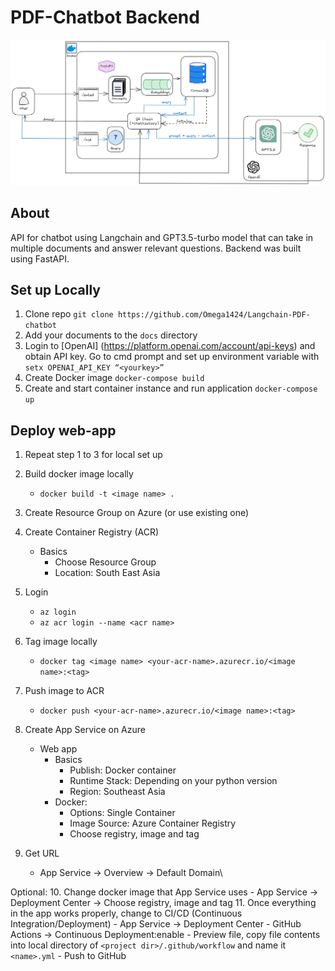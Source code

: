 # PDF-Chatbot Backend
![Architectural Diagram](/architecture%20diagram.png)
## About 
API for chatbot using Langchain and GPT3.5-turbo model that can take in multiple documents and answer relevant questions. Backend was built using FastAPI.
## Set up Locally
1. Clone repo `git clone https://github.com/Omega1424/Langchain-PDF-chatbot`
2. Add your documents to the `docs` directory
3. Login to [OpenAI]
(https://platform.openai.com/account/api-keys) and obtain API key. Go to cmd prompt and set up environment variable with `setx OPENAI_API_KEY “<yourkey>”`
4. Create Docker image `docker-compose build`
5. Create and start container instance and run application `docker-compose up`
## Deploy web-app
1. Repeat step 1 to 3 for local set up
2. Build docker image locally
    - `docker build -t <image name> .`
3. Create Resource Group on Azure (or use existing one)
4. Create Container Registry (ACR)
    - Basics
        - Choose Resource Group
        - Location: South East Asia
5. Login
    - `az login`
    - `az acr login --name <acr name>`
6. Tag image locally
    - `docker tag <image name> <your-acr-name>.azurecr.io/<image name>:<tag>`
7. Push image to ACR
    - `docker push <your-acr-name>.azurecr.io/<image name>:<tag>`
8. Create App Service on Azure
    - Web app
        - Basics
            - Publish: Docker container
            - Runtime Stack: Depending on your python version
            - Region: Southeast Asia
        - Docker:
            - Options: Single Container
            - Image Source: Azure Container Registry
            - Choose registry, image and tag
        
9. Get URL 
    - App Service → Overview → Default Domain\
      
Optional:
10. Change docker image that App Service uses
    - App Service → Deployment Center → Choose registry, image and tag
11. Once everything in the app works properly, change to CI/CD (Continuous Integration/Deployment)
    - App Service → Deployment Center
        - GitHub Actions → Continuous Deployment:enable
        - Preview file, copy file contents into local directory of `<project dir>/.github/workflow` and name it `<name>.yml`
        - Push to GitHub
